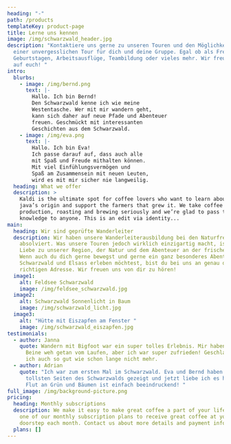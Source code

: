 ```yaml
---
heading: "-"
path: /products
templateKey: product-page
title: Lerne uns kennen
image: /img/schwarzwald_header.jpg
description: "Kontaktiere uns gerne zu unseren Touren und den Möglichkeiten
  einer unvergesslichen Tour für dich und deine Gruppe. Egal ob als Freunde, zu
  Geburtstagen, Arbeitsausflüge, Teambildung oder vieles mehr. Wir freuen uns
  auf euch! "
intro:
  blurbs:
    - image: /img/bernd.png
      text: |-
        Hallo. Ich bin Bernd!
        Den Schwarzwald kenne ich wie meine 
        Westentasche. Wer mit mir wandern geht, 
        kann sich daher auf neue Pfade und Abenteuer 
        freuen. Geschmückt mit interessanten 
        Geschichten aus dem Schwarzwald. 
    - image: /img/eva.png
      text: |-
        Hallo. Ich bin Eva!
        Ich passe darauf auf, dass auch alle 
        mit Spaß und Freude mithalten können. 
        Mit viel Einfühlungsvermögen und 
        Spaß am Zusammensein mit neuen Leuten, 
        wird es mit mir sicher nie langweilig.
  heading: What we offer
  description: >
    Kaldi is the ultimate spot for coffee lovers who want to learn about their
    java’s origin and support the farmers that grew it. We take coffee
    production, roasting and brewing seriously and we’re glad to pass that
    knowledge to anyone. This is an edit via identity...
main:
  heading: Wir sind geprüfte Wanderleiter
  description: Wir haben unsere Wanderleiterausbildung bei den Naturfreunden
    absolviert. Was unsere Touren jedoch wirklich einzigartig macht, ist die
    Liebe zu unserer Region, der Natur und dem Abenteuer an der frischen Luft.
    Wenn auch du dich gerne bewegst und gerne ein ganz besonderes Abenteuer im
    Schwarzwald und Elsass erleben möchtest, bist du bei uns an genau der
    richtigen Adresse. Wir freuen uns von dir zu hören!
  image1:
    alt: Feldsee Schwarzwald
    image: /img/feldsee_schwarzwald.jpg
  image2:
    alt: Schwarzwald Sonnenlicht in Baum
    image: /img/schwarzwald_licht.jpg
  image3:
    alt: "Hütte mit Eiszapfen am Fenster "
    image: /img/schwarzwald_eiszapfen.jpg
testimonials:
  - author: Janna
    quote: Wandern mit Bigfoot war ein super tolles Erlebnis. Mir haben am Abend die
      Beine weh getan vom Laufen, aber ich war super zufrieden! Geschlafen habe
      ich auch so gut wie schon lange nicht mehr.
  - author: Adrian
    quote: "Ich war zum ersten Mal im Schwarzwald. Eva und Bernd haben mir die
      tollsten Seiten des Schwarzwalds gezeigt und jetzt liebe ich es hier. Die
      Flut an Grün und Bäumen ist einfach beeindruckend! "
full_image: /img/background-picture.png
pricing:
  heading: Monthly subscriptions
  description: We make it easy to make great coffee a part of your life. Choose
    one of our monthly subscription plans to receive great coffee at your
    doorstep each month. Contact us about more details and payment info.
  plans: []
---
```

